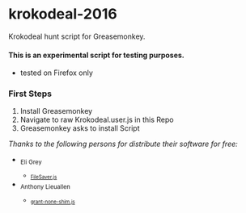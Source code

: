 # krokodeal-2016
Krokodeal hunt script for Greasemonkey.

#### This is an experimental script for testing purposes.

- tested on Firefox only

### First Steps

1. Install Greasemonkey
2. Navigate to raw Krokodeal.user.js in this Repo
3. Greasemonkey asks to install Script



*Thanks to the following persons for distribute their software for free:*
- <sub>Eli Grey
  - <sub>[FileSaver.js](https://raw.githubusercontent.com/eligrey/FileSaver.js/master/FileSaver.js)
- <sub>Anthony Lieuallen
  - <sub>[grant-none-shim.js](https://gist.githubusercontent.com/arantius/3123124/raw/grant-none-shim.js)
